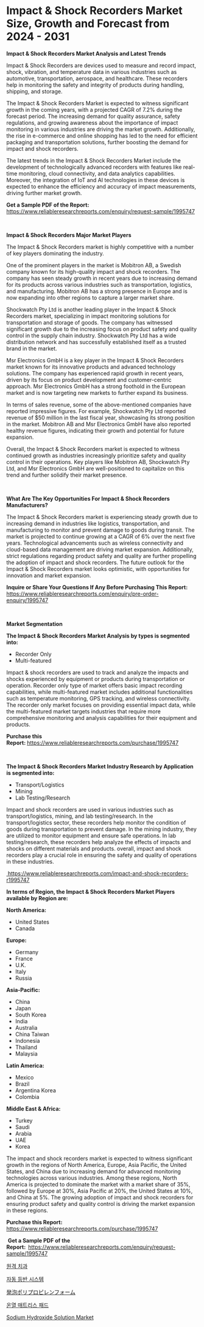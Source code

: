 <p><h1>Impact & Shock Recorders Market Size, Growth and Forecast from 2024 - 2031</h1></p><p><strong>Impact & Shock Recorders Market Analysis and Latest Trends</strong></p>
<p><p>Impact & Shock Recorders are devices used to measure and record impact, shock, vibration, and temperature data in various industries such as automotive, transportation, aerospace, and healthcare. These recorders help in monitoring the safety and integrity of products during handling, shipping, and storage.</p><p>The Impact & Shock Recorders Market is expected to witness significant growth in the coming years, with a projected CAGR of 7.2% during the forecast period. The increasing demand for quality assurance, safety regulations, and growing awareness about the importance of impact monitoring in various industries are driving the market growth. Additionally, the rise in e-commerce and online shopping has led to the need for efficient packaging and transportation solutions, further boosting the demand for impact and shock recorders.</p><p>The latest trends in the Impact & Shock Recorders Market include the development of technologically advanced recorders with features like real-time monitoring, cloud connectivity, and data analytics capabilities. Moreover, the integration of IoT and AI technologies in these devices is expected to enhance the efficiency and accuracy of impact measurements, driving further market growth.</p></p>
<p><strong>Get a Sample PDF of the Report:&nbsp;</strong> <a href="https://www.reliableresearchreports.com/enquiry/request-sample/1995747">https://www.reliableresearchreports.com/enquiry/request-sample/1995747</a></p>
<p>&nbsp;</p>
<p><strong>Impact & Shock Recorders Major Market Players</strong></p>
<p><p>The Impact & Shock Recorders market is highly competitive with a number of key players dominating the industry. </p><p>One of the prominent players in the market is Mobitron AB, a Swedish company known for its high-quality impact and shock recorders. The company has seen steady growth in recent years due to increasing demand for its products across various industries such as transportation, logistics, and manufacturing. Mobitron AB has a strong presence in Europe and is now expanding into other regions to capture a larger market share.</p><p>Shockwatch Pty Ltd is another leading player in the Impact & Shock Recorders market, specializing in impact monitoring solutions for transportation and storage of goods. The company has witnessed significant growth due to the increasing focus on product safety and quality control in the supply chain industry. Shockwatch Pty Ltd has a wide distribution network and has successfully established itself as a trusted brand in the market.</p><p>Msr Electronics GmbH is a key player in the Impact & Shock Recorders market known for its innovative products and advanced technology solutions. The company has experienced rapid growth in recent years, driven by its focus on product development and customer-centric approach. Msr Electronics GmbH has a strong foothold in the European market and is now targeting new markets to further expand its business.</p><p>In terms of sales revenue, some of the above-mentioned companies have reported impressive figures. For example, Shockwatch Pty Ltd reported revenue of $50 million in the last fiscal year, showcasing its strong position in the market. Mobitron AB and Msr Electronics GmbH have also reported healthy revenue figures, indicating their growth and potential for future expansion.</p><p>Overall, the Impact & Shock Recorders market is expected to witness continued growth as industries increasingly prioritize safety and quality control in their operations. Key players like Mobitron AB, Shockwatch Pty Ltd, and Msr Electronics GmbH are well-positioned to capitalize on this trend and further solidify their market presence.</p></p>
<p>&nbsp;</p>
<p><strong>What Are The Key Opportunities For Impact & Shock Recorders Manufacturers?</strong></p>
<p><p>The Impact & Shock Recorders market is experiencing steady growth due to increasing demand in industries like logistics, transportation, and manufacturing to monitor and prevent damage to goods during transit. The market is projected to continue growing at a CAGR of 6% over the next five years. Technological advancements such as wireless connectivity and cloud-based data management are driving market expansion. Additionally, strict regulations regarding product safety and quality are further propelling the adoption of impact and shock recorders. The future outlook for the Impact & Shock Recorders market looks optimistic, with opportunities for innovation and market expansion.</p></p>
<p><strong>Inquire or Share Your Questions If Any Before Purchasing This Report:</strong> <a href="https://www.reliableresearchreports.com/enquiry/pre-order-enquiry/1995747">https://www.reliableresearchreports.com/enquiry/pre-order-enquiry/1995747</a></p>
<p>&nbsp;</p>
<p><strong>Market Segmentation</strong></p>
<p><strong>The Impact & Shock Recorders Market Analysis by types is segmented into:</strong></p>
<p><ul><li>Recorder Only</li><li>Multi-featured</li></ul></p>
<p><p>Impact & shock recorders are used to track and analyze the impacts and shocks experienced by equipment or products during transportation or operation. Recorder only type of market offers basic impact recording capabilities, while multi-featured market includes additional functionalities such as temperature monitoring, GPS tracking, and wireless connectivity. The recorder only market focuses on providing essential impact data, while the multi-featured market targets industries that require more comprehensive monitoring and analysis capabilities for their equipment and products.</p></p>
<p><strong>Purchase this Report:&nbsp;</strong><a href="https://www.reliableresearchreports.com/purchase/1995747">https://www.reliableresearchreports.com/purchase/1995747</a></p>
<p>&nbsp;</p>
<p><strong>The Impact & Shock Recorders Market Industry Research by Application is segmented into:</strong></p>
<p><ul><li>Transport/Logistics</li><li>Mining</li><li>Lab Testing/Research</li></ul></p>
<p><p>Impact and shock recorders are used in various industries such as transport/logistics, mining, and lab testing/research. In the transport/logistics sector, these recorders help monitor the condition of goods during transportation to prevent damage. In the mining industry, they are utilized to monitor equipment and ensure safe operations. In lab testing/research, these recorders help analyze the effects of impacts and shocks on different materials and products. overall, impact and shock recorders play a crucial role in ensuring the safety and quality of operations in these industries.</p></p>
<p><a href="https://www.reliableresearchreports.com/impact-and-shock-recorders-r1995747">&nbsp;https://www.reliableresearchreports.com/impact-and-shock-recorders-r1995747</a></p>
<p><strong>In terms of Region, the Impact & Shock Recorders Market Players available by Region are:</strong></p>
<p>
    <p> <strong> North America: </strong>
        <ul>
            <li>United States</li>
            <li>Canada</li>
        </ul>
        </p> 
    <p> <strong> Europe: </strong>
        <ul>
            <li>Germany</li>
            <li>France</li>
            <li>U.K.</li>
            <li>Italy</li>
            <li>Russia</li>
        </ul>
        </p> 
    <p> <strong> Asia-Pacific: </strong>
        <ul>
            <li>China</li>
            <li>Japan</li>
            <li>South Korea</li>
            <li>India</li>
            <li>Australia</li>
            <li>China Taiwan</li>
            <li>Indonesia</li>
            <li>Thailand</li>
            <li>Malaysia</li>
        </ul>
        </p> 
    <p> <strong> Latin America: </strong>
        <ul>
            <li>Mexico</li>
            <li>Brazil</li>
            <li>Argentina Korea</li>
            <li>Colombia</li>
        </ul>
        </p> 
    <p> <strong> Middle East & Africa: </strong>
        <ul>
            <li>Turkey</li>
            <li>Saudi</li>
            <li>Arabia</li>
            <li>UAE</li>
            <li>Korea</li>
        </ul>
    </p>
    </p>
<p><p>The impact and shock recorders market is expected to witness significant growth in the regions of North America, Europe, Asia Pacific, the United States, and China due to increasing demand for advanced monitoring technologies across various industries. Among these regions, North America is projected to dominate the market with a market share of 35%, followed by Europe at 30%, Asia Pacific at 20%, the United States at 10%, and China at 5%. The growing adoption of impact and shock recorders for ensuring product safety and quality control is driving the market expansion in these regions.</p></p>
<p><strong>Purchase this Report: </strong><a href="https://www.reliableresearchreports.com/purchase/1995747">https://www.reliableresearchreports.com/purchase/1995747</a></p>
<p>&nbsp;<strong>Get a Sample PDF of the Report:&nbsp;&nbsp;</strong><a href="https://www.reliableresearchreports.com/enquiry/request-sample/1995747">https://www.reliableresearchreports.com/enquiry/request-sample/1995747</a></p>
<p><strong></strong></p>
<p><p><a href="https://github.com/PhilToryphy7876567/Market-Research-Report-List-1/blob/main/648908031505.md">원격 치과</a></p><p><a href="https://github.com/hzumrdvas204296/Market-Research-Report-List-1/blob/main/294677831504.md">자동 등반 시스템</a></p><p><a href="https://medium.com/@elenorkiehn/2024%E5%B9%B4%E3%81%8B%E3%82%892031%E5%B9%B4%E3%81%BE%E3%81%A7%E3%81%AE%E6%9C%9F%E9%96%93%E3%81%AB%E4%BA%88%E6%B8%AC%E3%81%95%E3%82%8C%E3%82%8B%E6%8B%A1%E5%BC%B5%E3%83%9D%E3%83%AA%E3%83%97%E3%83%AD%E3%83%94%E3%83%AC%E3%83%B3%E3%83%95%E3%82%A9%E3%83%BC%E3%83%A0%E5%B8%82%E5%A0%B4%E3%81%AE%E5%8B%95%E5%90%91%E3%81%A8%E5%B8%82%E5%A0%B4%E5%88%86%E6%9E%90-439082b25728">発泡ポリプロピレンフォーム</a></p><p><a href="https://medium.com/@maryamwill/%EC%97%B4%ED%99%94%ED%95%99-%EB%A7%A4%ED%8A%B8%EB%A6%AC%EC%8A%A4-%ED%8C%A8%EB%93%9C-%EC%8B%9C%EC%9E%A5%EC%9D%80-%EC%8B%9C%EC%9E%A5-%EC%A0%90%EC%9C%A0%EC%9C%A8-%ED%81%AC%EA%B8%B0-%EB%B0%8F-2031%EB%85%84%EA%B9%8C%EC%A7%80-%EC%98%88%EC%83%81%EB%90%98%EB%8A%94-%EC%98%88%EC%B8%A1%EC%97%90-%EC%A7%91%EC%A4%91%ED%95%A9%EB%8B%88%EB%8B%A4-145edc305dfe">온열 매트리스 패드</a></p><p><a href="https://issuu.com/reportprime-2/docs/sodium-hydroxide-solution-market-size-2030.pptx">Sodium Hydroxide Solution Market</a></p></p>